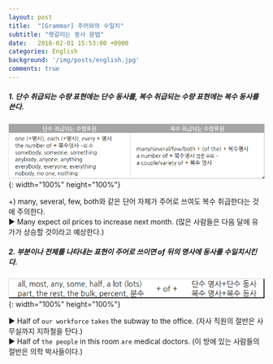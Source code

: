 ```yaml
---
layout: post
title:  "[Grammar] 주어와의 수일치"
subtitle: "헷갈리는 동사 문법"
date:   2018-02-01 15:53:00 +0900
categories: English
background: '/img/posts/english.jpg'
comments: true
---
```

##### 1. 단수 취급되는 수량 표현에는 단수 동사를, 복수 취급되는 수량 표현에는 복수 동사를 쓴다.

![표1](/img/posts/sva-1.png){: width="100%" height="100%"}

+) many, several, few, both와 같은 단어 자체가 주어로 쓰여도 복수 취급한다는 것에 주의한다.  
▶ Many expect oil prices to increase next month. (많은 사람들은 다음 달에 유가가 상승할 것이라고 예상한다.)

##### 2. 부분이나 전체를 나타내는 표현이 주어로 쓰이면 of 뒤의 명사에 동사를 수일치시킨다.

![표2](/img/posts/sva-2.png){: width="100%" height="100%"}

▶ Half of `our workforce` `takes` the subway to the office. (자사 직원의 절반은 사무실까지 지하철을 탄다.)  
▶ Half of `the people` in this room `are` medical doctors. (이 방에 있는 사람들의 절반은 의학 박사들이다.)
